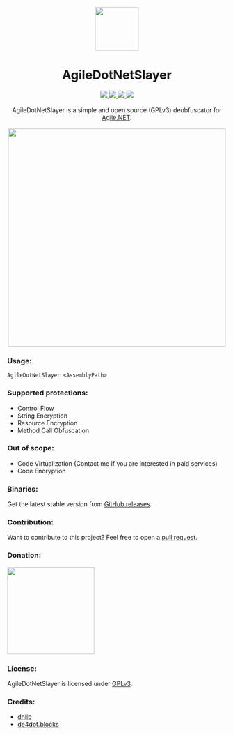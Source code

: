 <p align="center">
  <img src="https://user-images.githubusercontent.com/53654076/202876280-6c778718-6e82-487a-8bc7-a2d599994d1f.png" width="100">
</p>
<h1 align="center">AgileDotNetSlayer</h1>

<div align="center">
<a href="https://github.com/SychicBoy/AgileDotNetSlayer/releases/latest"> <img src="https://img.shields.io/github/v/release/SychicBoy/AgileDotNetSlayer"></img> </a> <a href="#"> <img src="https://img.shields.io/github/downloads/SychicBoy/AgileDotNetSlayer/total"></img> </a> <a href="#license"> <img src="https://img.shields.io/github/license/SychicBoy/AgileDotNetSlayer"></img> </a> <a href="https://github.com/SychicBoy/AgileDotNetSlayer/commits/master"> <img src="https://img.shields.io/github/last-commit/SychicBoy/AgileDotNetSlayer"></img> </a>
<br /><br />
AgileDotNetSlayer is a simple and open source (GPLv3) deobfuscator for <a href="https://secureteam.net/acode-features-detailed">Agile.NET</a>.
<br /><br />
<img src="https://user-images.githubusercontent.com/53654076/202876602-f08c4ee4-aff0-49e7-a134-9404d4ca7d51.png" width="500">
</div>

### Usage:
```
AgileDotNetSlayer <AssemblyPath>
```

### Supported protections:
- Control Flow
- String Encryption
- Resource Encryption
- Method Call Obfuscation

### Out of scope:
- Code Virtualization (Contact me if you are interested in paid services)
- Code Encryption

### Binaries:
Get the latest stable version from [GitHub releases](https://github.com/SychicBoy/AgileDotNetSlayer/releases/latest).

### Contribution:
Want to contribute to this project? Feel free to open a [pull request](https://github.com/SychicBoy/AgileDotNetSlayer/pulls).

### Donation:
<a href="https://codestrikers.sellix.io/"> <img src="https://user-images.githubusercontent.com/53654076/192194815-94455dd4-5a6d-4764-877e-f51c65da7d8c.png" width="200"></img> </a>

### License:
AgileDotNetSlayer is licensed under [GPLv3](https://www.gnu.org/licenses/gpl-3.0.en.html).

### Credits:
- [dnlib](https://github.com/0xd4d/dnlib)
- [de4dot.blocks](https://github.com/de4dot/de4dot/tree/master/de4dot.blocks)
